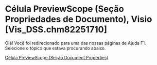 
# Célula PreviewScope (Seção Propriedades de Documento), Visio [Vis_DSS.chm82251710]

Olá! Você foi redirecionado para uma das nossas páginas de Ajuda F1. Selecione o tópico que estava procurando abaixo.

[Célula PreviewScope (Seção Document Properties)](http://msdn.microsoft.com/library/d03ae1b3-da6c-56d3-4f96-6e131c04e93e%28Office.15%29.aspx)
